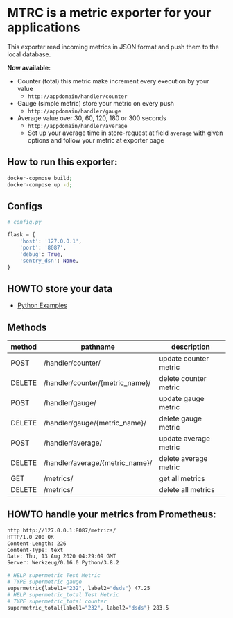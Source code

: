 # MTRC is a metric exporter for your applications

This exporter read incoming metrics in JSON format and push them to the local database.

**Now available:**

-   Counter (total) this metric make increment every execution by your value
    -   `http://appdomain/handler/counter`
-   Gauge (simple metric) store your metric on every push
    -   `http://appdomain/handler/gauge`
-   Average value over 30, 60, 120, 180 or 300 seconds
    -   `http://appdomain/handler/average`
    -   Set up your average time in store-request at field `average` with given options and follow your metric at exporter page

## How to run this exporter:

```bash
docker-copmose build;
docker-compose up -d;
```

## Configs

```python
# config.py

flask = {
    'host': '127.0.0.1',
    'port': '8087',
    'debug': True,
    'sentry_dsn': None,
}
```

## HOWTO store your data

-   [Python Examples](https://github.com/lundgrenalex/mtrc/wiki/Metrics-primitives-in-MRTC)

## Methods

| method | pathname                        | description           |
| ------ | ------------------------------- | --------------------- |
| POST   | /handler/counter/               | update counter metric |
| DELETE | /handler/counter/{metric_name}/ | delete counter metric |
| POST   | /handler/gauge/                 | update gauge metric   |
| DELETE | /handler/gauge/{metric_name}/   | delete gauge metric   |
| POST   | /handler/average/               | update average metric |
| DELETE | /handler/average/{metric_name}/ | delete average metric |
| GET    | /metrics/                       | get all metrics       |
| DELETE | /metrics/                       | delete all metrics    |

## HOWTO handle your metrics from Prometheus:

```bash
http http://127.0.0.1:8087/metrics/                                
HTTP/1.0 200 OK
Content-Length: 226
Content-Type: text
Date: Thu, 13 Aug 2020 04:29:09 GMT
Server: Werkzeug/0.16.0 Python/3.8.2

# HELP supermetric Test Metric
# TYPE supermetric gauge
supermetric{label1="232", label2="dsds"} 47.25
# HELP supermetric_total Test Metric
# TYPE supermetric_total counter
supermetric_total{label1="232", label2="dsds"} 283.5
```
